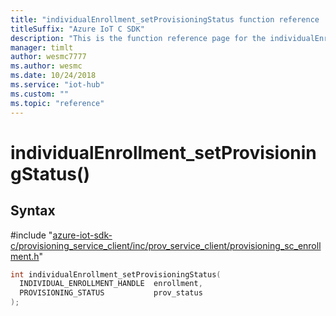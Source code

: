 ```yaml
---                             
title: "individualEnrollment_setProvisioningStatus function reference | Microsoft Docs" 
titleSuffix: "Azure IoT C SDK"            
description: "This is the function reference page for the individualEnrollment_setProvisioningStatus() function in the Azure IoT C SDK. This SDK is used with Azure IoT Hub and Azure IoT Hub Device Provisioning Service"            
manager: timlt                 
author: wesmc7777              
ms.author: wesmc               
ms.date: 10/24/2018                    
ms.service: "iot-hub"             
ms.custom: ""                
ms.topic: "reference"        
---                            
```


# individualEnrollment_setProvisioningStatus()

## Syntax

\#include "[azure-iot-sdk-c/provisioning_service_client/inc/prov_service_client/provisioning_sc_enrollment.h](../provisioning-sc-enrollment-h.md)"  
```C
int individualEnrollment_setProvisioningStatus(
  INDIVIDUAL_ENROLLMENT_HANDLE  enrollment,
  PROVISIONING_STATUS           prov_status
);
```

